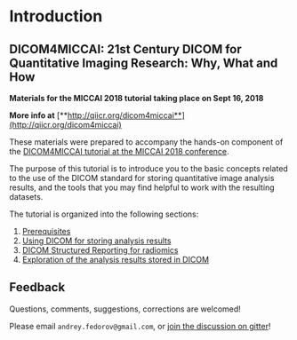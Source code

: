 # Introduction

## DICOM4MICCAI: 21st Century DICOM for Quantitative Imaging Research: Why, What and How

**Materials for the MICCAI 2018 tutorial taking place on Sept 16, 2018**

**More info at** [**http://qiicr.org/dicom4miccai**](http://qiicr.org/dicom4miccai)

These materials were prepared to accompany the hands-on component of the [DICOM4MICCAI tutorial at the MICCAI 2018 conference](http://qiicr.org/dicom4miccai/).

The purpose of this tutorial is to introduce you to the basic concepts related to the use of the DICOM standard for storing quantitative image analysis results, and the tools that you may find helpful to work with the resulting datasets.

The tutorial is organized into the following sections:

1. [Prerequisites](prerequisites/)
2. [Using DICOM for storing analysis results](using-dicom-to-store-your-analysis-results/dicom-slicer/)
3. [DICOM Structured Reporting for  radiomics](using-dicom-to-store-your-analysis-results/dicom-structured-reporting-for-radiomics.md)
4. [Exploration of the analysis results stored in DICOM](dicom-explore.md)

## Feedback

Questions, comments, suggestions, corrections are welcomed!

Please email `andrey.fedorov@gmail.com`, or [join the discussion on gitter](https://gitter.im/QIICR/dcmqi)!

